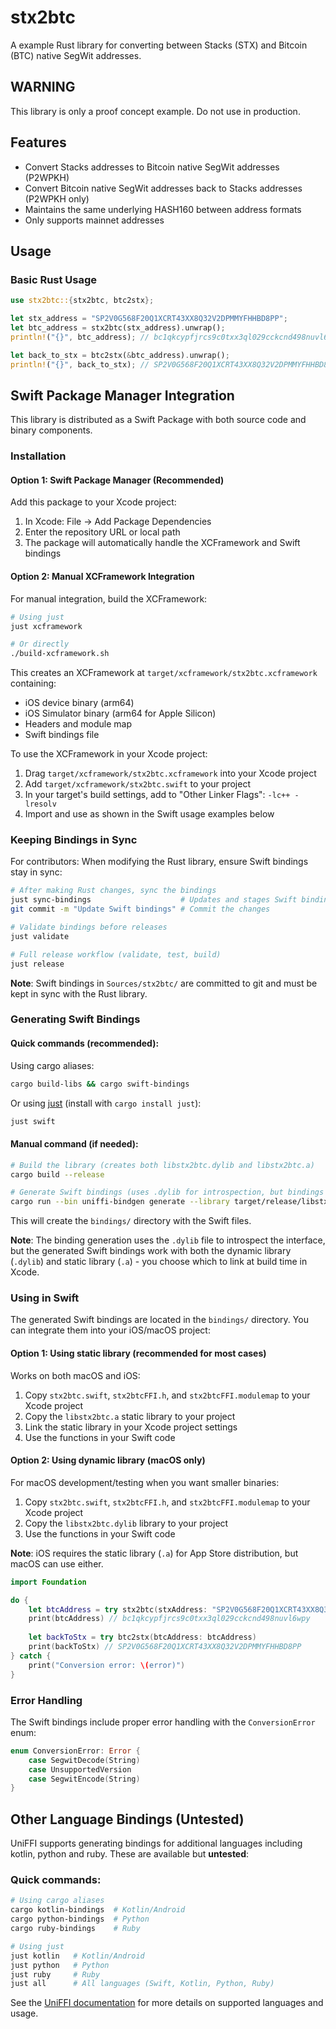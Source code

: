 # stx2btc

A example Rust library for converting between Stacks (STX) and Bitcoin (BTC) native SegWit addresses.

## WARNING

This library is only a proof concept example. Do not use in production.

## Features

- Convert Stacks addresses to Bitcoin native SegWit addresses (P2WPKH)
- Convert Bitcoin native SegWit addresses back to Stacks addresses (P2WPKH only)
- Maintains the same underlying HASH160 between address formats
- Only supports mainnet addresses

## Usage

### Basic Rust Usage

```rust
use stx2btc::{stx2btc, btc2stx};

let stx_address = "SP2V0G568F20Q1XCRT43XX8Q32V2DPMMYFHHBD8PP";
let btc_address = stx2btc(stx_address).unwrap();
println!("{}", btc_address); // bc1qkcypfjrcs9c0txx3ql029cckcnd498nuvl6wpy

let back_to_stx = btc2stx(&btc_address).unwrap();
println!("{}", back_to_stx); // SP2V0G568F20Q1XCRT43XX8Q32V2DPMMYFHHBD8PP
```

## Swift Package Manager Integration

This library is distributed as a Swift Package with both source code and binary components.

### Installation

#### Option 1: Swift Package Manager (Recommended)
Add this package to your Xcode project:
1. In Xcode: File → Add Package Dependencies
2. Enter the repository URL or local path
3. The package will automatically handle the XCFramework and Swift bindings

#### Option 2: Manual XCFramework Integration
For manual integration, build the XCFramework:

```bash
# Using just
just xcframework

# Or directly
./build-xcframework.sh
```

This creates an XCFramework at `target/xcframework/stx2btc.xcframework` containing:
- iOS device binary (arm64)
- iOS Simulator binary (arm64 for Apple Silicon)
- Headers and module map
- Swift bindings file

To use the XCFramework in your Xcode project:
1. Drag `target/xcframework/stx2btc.xcframework` into your Xcode project
2. Add `target/xcframework/stx2btc.swift` to your project
3. In your target's build settings, add to "Other Linker Flags": `-lc++ -lresolv`
4. Import and use as shown in the Swift usage examples below

### Keeping Bindings in Sync

For contributors: When modifying the Rust library, ensure Swift bindings stay in sync:

```bash
# After making Rust changes, sync the bindings
just sync-bindings                    # Updates and stages Swift bindings
git commit -m "Update Swift bindings" # Commit the changes

# Validate bindings before releases
just validate

# Full release workflow (validate, test, build)
just release
```

**Note**: Swift bindings in `Sources/stx2btc/` are committed to git and must be kept in sync with the Rust library.

### Generating Swift Bindings

#### Quick commands (recommended):

Using cargo aliases:
```bash
cargo build-libs && cargo swift-bindings
```

Or using [just](https://github.com/casey/just) (install with `cargo install just`):
```bash
just swift
```

#### Manual command (if needed):
```bash
# Build the library (creates both libstx2btc.dylib and libstx2btc.a)
cargo build --release

# Generate Swift bindings (uses .dylib for introspection, but bindings work with both .dylib and .a)
cargo run --bin uniffi-bindgen generate --library target/release/libstx2btc.dylib --language swift --out-dir bindings --no-format
```

This will create the `bindings/` directory with the Swift files.

**Note**: The binding generation uses the `.dylib` file to introspect the interface, but the generated Swift bindings work with both the dynamic library (`.dylib`) and static library (`.a`) - you choose which to link at build time in Xcode.

### Using in Swift

The generated Swift bindings are located in the `bindings/` directory. You can integrate them into your iOS/macOS project:

#### Option 1: Using static library (recommended for most cases)
Works on both macOS and iOS:
1. Copy `stx2btc.swift`, `stx2btcFFI.h`, and `stx2btcFFI.modulemap` to your Xcode project
2. Copy the `libstx2btc.a` static library to your project
3. Link the static library in your Xcode project settings
4. Use the functions in your Swift code

#### Option 2: Using dynamic library (macOS only)
For macOS development/testing when you want smaller binaries:
1. Copy `stx2btc.swift`, `stx2btcFFI.h`, and `stx2btcFFI.modulemap` to your Xcode project
2. Copy the `libstx2btc.dylib` library to your project
3. Use the functions in your Swift code

**Note**: iOS requires the static library (`.a`) for App Store distribution, but macOS can use either.

```swift
import Foundation

do {
    let btcAddress = try stx2btc(stxAddress: "SP2V0G568F20Q1XCRT43XX8Q32V2DPMMYFHHBD8PP")
    print(btcAddress) // bc1qkcypfjrcs9c0txx3ql029cckcnd498nuvl6wpy
    
    let backToStx = try btc2stx(btcAddress: btcAddress)
    print(backToStx) // SP2V0G568F20Q1XCRT43XX8Q32V2DPMMYFHHBD8PP
} catch {
    print("Conversion error: \(error)")
}
```

### Error Handling

The Swift bindings include proper error handling with the `ConversionError` enum:

```swift
enum ConversionError: Error {
    case SegwitDecode(String)
    case UnsupportedVersion
    case SegwitEncode(String)
}
```

## Other Language Bindings (Untested)

UniFFI supports generating bindings for additional languages including kotlin, python and ruby. These are available but **untested**:

### Quick commands:
```bash
# Using cargo aliases
cargo kotlin-bindings  # Kotlin/Android
cargo python-bindings  # Python
cargo ruby-bindings    # Ruby

# Using just
just kotlin   # Kotlin/Android
just python   # Python  
just ruby     # Ruby
just all      # All languages (Swift, Kotlin, Python, Ruby)
```

See the [UniFFI documentation](https://mozilla.github.io/uniffi-rs/) for more details on supported languages and usage.
